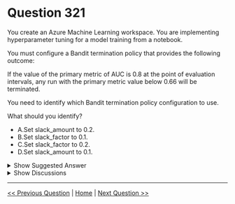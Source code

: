 # Question 321

You create an Azure Machine Learning workspace. You are implementing hyperparameter tuning for a model training from a notebook.

You must configure a Bandit termination policy that provides the following outcome:

If the value of the primary metric of AUC is 0.8 at the point of evaluation intervals, any run with the primary metric value below 0.66 will be terminated.

You need to identify which Bandit termination policy configuration to use.

What should you identify?

- A.Set slack_amount to 0.2.
- B.Set slack_factor to 0.1.
- C.Set slack_factor to 0.2.
- D.Set slack_amount to 0.1.

<details>
  <summary>Show Suggested Answer</summary>

<strong>C</strong><br>

</details>

<details>
  <summary>Show Discussions</summary>

<blockquote><p><strong>kay1101</strong> <code>(Sat 23 Nov 2024 12:05)</code> - <em>Upvotes: 1</em></p><p>quote from MS Doc:
For example, consider a Bandit policy applied at interval 10. Assume that the best performing job at interval 10 reported a primary metric is 0.8 with a goal to maximize the primary metric. If the policy specifies a slack_factor of 0.2, any training jobs whose best metric at interval 10 is less than 0.66 (0.8/(1+slack_factor)) will be terminated.

link:https://learn.microsoft.com/en-us/azure/machine-learning/how-to-tune-hyperparameters?view=azureml-api-2#bandit-policy</p></blockquote>

<blockquote><p><strong>deyoz</strong> <code>(Sun 04 Aug 2024 03:06)</code> - <em>Upvotes: 1</em></p><p>its correct</p></blockquote>
<blockquote><p><strong>Tin_Tin</strong> <code>(Thu 18 Jul 2024 14:42)</code> - <em>Upvotes: 3</em></p><p>correct.
For example, consider a Bandit policy applied at interval 10. Assume that the best performing job at interval 10 reported a primary metric is 0.8 with a goal to maximize the primary metric. If the policy specifies a slack_factor of 0.2, any training jobs whose best metric at interval 10 is less than 0.66 (0.8/(1+slack_factor)) will be terminated.</p></blockquote>
<blockquote><p><strong>vprowerty</strong> <code>(Fri 19 Jul 2024 09:53)</code> - <em>Upvotes: 1</em></p><p>Hi Tin_Tin are you preparing the exam now? Do you think the questions on this website are accurated?</p></blockquote>
<blockquote><p><strong>snegnik</strong> <code>(Sun 03 Dec 2023 16:21)</code> - <em>Upvotes: 4</em></p><p>0.8/1+0.2 = 0.6(6)
Correct</p></blockquote>
<blockquote><p><strong>paperflying</strong> <code>(Fri 27 Oct 2023 17:37)</code> - <em>Upvotes: 1</em></p><p>correct.
https://learn.microsoft.com/en-us/azure/machine-learning/how-to-tune-hyperparameters?view=azureml-api-2#bandit-policy</p></blockquote>

</details>

---

[<< Previous Question](question_320.md) | [Home](../index.md) | [Next Question >>](question_322.md)
